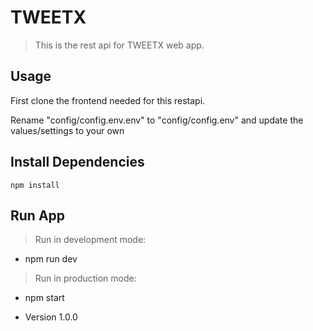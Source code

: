 # TWEETX

> This is the rest api for TWEETX web app.

## Usage

First clone the frontend needed for this restapi.

Rename "config/config.env.env" to "config/config.env" and update the values/settings to your own

## Install Dependencies

```
npm install
```

## Run App

> Run in development mode:

- npm run dev

> Run in production mode:

- npm start

* Version 1.0.0
